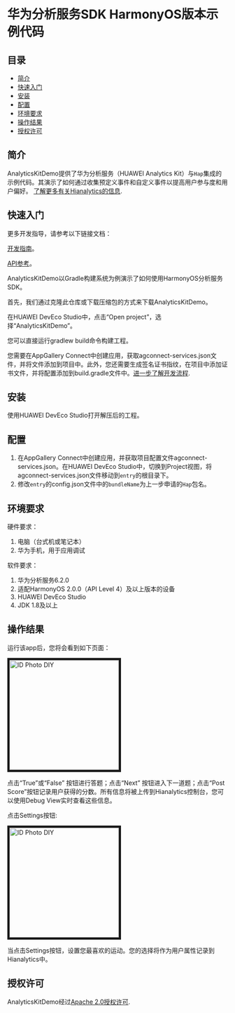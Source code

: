 # 华为分析服务SDK HarmonyOS版本示例代码


## 目录

* [简介](#简介)
* [快速入门](#快速入门)
* [安装](#安装)
* [配置](#配置)
* [环境要求](#环境要求)
* [操作结果](#操作结果)
* [授权许可](#授权许可)


## 简介
AnalyticsKitDemo提供了华为分析服务（HUAWEI Analytics Kit）与`Hap`集成的示例代码。其演示了如何通过收集预定义事件和自定义事件以提高用户参与度和用户偏好。
[了解更多有关Hianalytics的信息](https://developer.huawei.com/consumer/cn/doc/development/HMSCore-Guides-V5/introduction-0000001050745149-V5).

## 快速入门

更多开发指导，请参考以下链接文档：

[开发指南](https://developer.huawei.com/consumer/cn/doc/development/HMSCore-Guides-V5/introduction-0000001050745149-V5)。

[API参考](https://developer.huawei.com/consumer/cn/doc/development/HMSCore-References-V5/overview-0000001077819400-V5)。

AnalyticsKitDemo以Gradle构建系统为例演示了如何使用HarmonyOS分析服务SDK。

首先，我们通过克隆此仓库或下载压缩包的方式来下载AnalyticsKitDemo。

在HUAWEI DevEco Studio中，点击“Open project”，选择“AnalyticsKitDemo”。

您可以直接运行gradlew build命令构建工程。

您需要在AppGallery Connect中创建应用，获取agconnect-services.json文件，并将文件添加到项目中。此外，您还需要生成签名证书指纹，在项目中添加证书文件，并将配置添加到build.gradle文件中。[进一步了解开发流程](https://developer.huawei.com/consumer/cn/doc/development/HMSCore-Guides-V5/introduction-0000001050745149-V5).


## 安装
使用HUAWEI DevEco Studio打开解压后的工程。

## 配置
1. 在AppGallery Connect中创建应用，并获取项目配置文件agconnect-services.json。在HUAWEI DevEco Studio中，切换到Project视图，将agconnect-services.json文件移动到`entry`的根目录下。
2. 修改`entry`的config.json文件中的`bundleName`为上一步申请的`Hap`包名。

## 环境要求
硬件要求：
1. 电脑（台式机或笔记本）
2. 华为手机，用于应用调试

软件要求：
1. 华为分析服务6.2.0
2. 适配HarmonyOS 2.0.0（API Level 4）及以上版本的设备
3. HUAWEI DevEco Studio
4. JDK 1.8及以上

## 操作结果
运行该app后，您将会看到如下页面：

<img src="https://github.com/HMS-Core/hms-ananlytics-demo-harmonyos/blob/master/images/screen_0.png" width=250 title="ID Photo DIY" div align=center border=5>

点击“True”或“False” 按钮进行答题；点击“Next” 按钮进入下一道题；点击“Post Score”按钮记录用户获得的分数。所有信息将被上传到Hianalytics控制台，您可以使用Debug View实时查看这些信息。

点击Settings按钮:

<img src="https://github.com/HMS-Core/hms-ananlytics-demo-harmonyos/blob/master/images/screen_1.png" width=250 title="ID Photo DIY" div align=center border=5>

当点击Settings按钮，设置您最喜欢的运动。您的选择将作为用户属性记录到Hianalytics中。

## 授权许可
AnalyticsKitDemo经过[Apache 2.0授权许可](http://www.apache.org/licenses/LICENSE-2.0).
